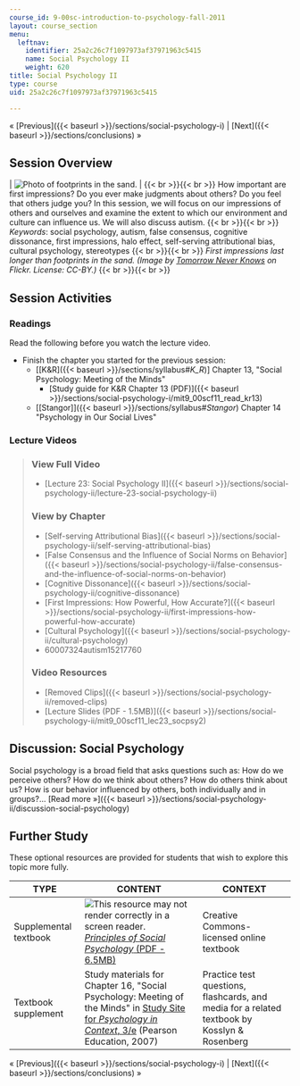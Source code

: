 ```yaml
---
course_id: 9-00sc-introduction-to-psychology-fall-2011
layout: course_section
menu:
  leftnav:
    identifier: 25a2c26c7f1097973af37971963c5415
    name: Social Psychology II
    weight: 620
title: Social Psychology II
type: course
uid: 25a2c26c7f1097973af37971963c5415

---
```


« [Previous]({{< baseurl >}}/sections/social-psychology-i) | [Next]({{< baseurl >}}/sections/conclusions) »

Session Overview
----------------

| ![Photo of footprints in the sand.](/coursemedia/9-00sc-introduction-to-psychology-fall-2011/1ee509272afd746139f7b92fe0875758_9.00sc-lec23-socpsych2.jpg) |  {{< br >}}{{< br >}} How important are first impressions? Do you ever make judgments about others? Do you feel that others judge you? In this session, we will focus on our impressions of others and ourselves and examine the extent to which our environment and culture can influence us. We will also discuss autism. {{< br >}}{{< br >}} _Keywords_: social psychology, autism, false consensus, cognitive dissonance, first impressions, halo effect, self-serving attributional bias, cultural psychology, stereotypes {{< br >}}{{< br >}} _First impressions last longer than footprints in the sand. (Image by [Tomorrow Never Knows](http://www.flickr.com/photos/47803993@N08/) on Flickr. License: CC-BY.)_ {{< br >}}{{< br >}}  

Session Activities
------------------

### Readings

Read the following before you watch the lecture video.

*   Finish the chapter you started for the previous session:
    *   \[[K&R]({{< baseurl >}}/sections/syllabus#_K_R_)\] Chapter 13, "Social Psychology: Meeting of the Minds"
        *   [Study guide for K&R Chapter 13 (PDF)]({{< baseurl >}}/sections/social-psychology-i/mit9_00scf11_read_kr13)
    *   [\[Stangor\]]({{< baseurl >}}/sections/syllabus#_Stangor_) Chapter 14 "Psychology in Our Social Lives"

### Lecture Videos

> ### View Full Video
> 
> *   [Lecture 23: Social Psychology II]({{< baseurl >}}/sections/social-psychology-ii/lecture-23-social-psychology-ii)
> 
> ### View by Chapter
> 
> *   [Self-serving Attributional Bias]({{< baseurl >}}/sections/social-psychology-ii/self-serving-attributional-bias)
> *   [False Consensus and the Influence of Social Norms on Behavior]({{< baseurl >}}/sections/social-psychology-ii/false-consensus-and-the-influence-of-social-norms-on-behavior)
> *   [Cognitive Dissonance]({{< baseurl >}}/sections/social-psychology-ii/cognitive-dissonance)
> *   [First Impressions: How Powerful, How Accurate?]({{< baseurl >}}/sections/social-psychology-ii/first-impressions-how-powerful-how-accurate)
> *   [Cultural Psychology]({{< baseurl >}}/sections/social-psychology-ii/cultural-psychology)
> *   60007324autism15217760
> 
> ### Video Resources
> 
> *   [Removed Clips]({{< baseurl >}}/sections/social-psychology-ii/removed-clips)
> *   [Lecture Slides (PDF - 1.5MB)]({{< baseurl >}}/sections/social-psychology-ii/mit9_00scf11_lec23_socpsy2)

Discussion: Social Psychology
-----------------------------

Social psychology is a broad field that asks questions such as: How do we perceive others? How do we think about others? How do others think about us? How is our behavior influenced by others, both individually and in groups?... [Read more »]({{< baseurl >}}/sections/social-psychology-ii/discussion-social-psychology)

Further Study
-------------

These optional resources are provided for students that wish to explore this topic more fully.

| TYPE | CONTENT | CONTEXT |
| --- | --- | --- |
| Supplemental textbook | ![This resource may not render correctly in a screen reader.](/images/inacessible.gif)[_Principles of Social Psychology_ (PDF - 6.5MB)](http://www.saylor.org/site/textbooks/Principles%20of%20Social%20Psychology.pdf) | Creative Commons-licensed online textbook |
| Textbook supplement | Study materials for Chapter 16, "Social Psychology: Meeting of the Minds" in [Study Site for _Psychology in Context_, 3/e](http://www.pearsonhighered.com/educator/product/Fundamentals-of-Psychology-in-Context/9780205507573.page) (Pearson Education, 2007) | Practice test questions, flashcards, and media for a related textbook by Kosslyn & Rosenberg 

« [Previous]({{< baseurl >}}/sections/social-psychology-i) | [Next]({{< baseurl >}}/sections/conclusions) »